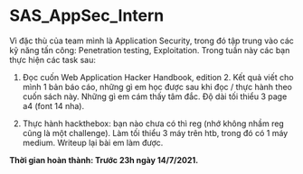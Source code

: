 # SAS_AppSec_Intern

Vì đặc thù của team mình là Application Security, trong đó tập trung vào các kỹ năng tấn công: Penetration testing, Exploitation. Trong tuần này các bạn thực hiện các task sau: 

	
1. Đọc cuốn Web Application Hacker Handbook, edition 2. Kết quả viết cho mình 1 bản báo cáo, những gì em học được sau khi đọc / thực hành theo cuốn sách này. Những gì em cám thấy tâm đắc. Độ dài tối thiểu 3 page a4 (font 14 nha).
	
2. Thực hành hackthebox: bạn nào chưa có thì reg (nhớ không nhầm reg cũng là một challenge). Làm tối thiểu 3 máy trên htb, trong đó có 1 máy medium. Writeup lại bài em làm được.

**Thời gian hoàn thành: Trước 23h ngày 14/7/2021.**
